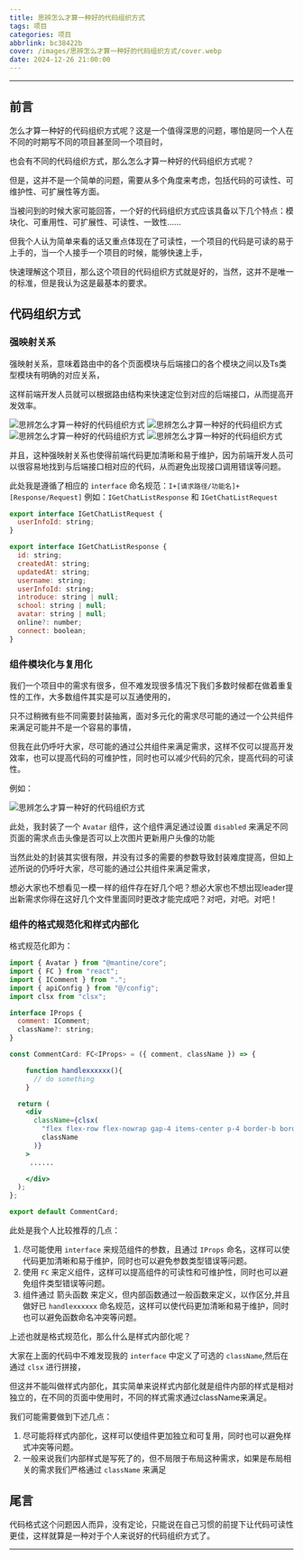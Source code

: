 ```yaml
---
title: 思辨怎么才算一种好的代码组织方式
tags: 项目
categories: 项目
abbrlink: bc38422b
cover: /images/思辨怎么才算一种好的代码组织方式/cover.webp
date: 2024-12-26 21:00:00
---
```


---

## 前言

怎么才算一种好的代码组织方式呢？这是一个值得深思的问题，哪怕是同一个人在不同的时期写不同的项目甚至同一个项目时，

也会有不同的代码组织方式，那么怎么才算一种好的代码组织方式呢？

但是，这并不是一个简单的问题，需要从多个角度来考虑，包括代码的可读性、可维护性、可扩展性等方面。

当被问到的时候大家可能回答，一个好的代码组织方式应该具备以下几个特点：模块化、可重用性、可扩展性、可读性、一致性......

但我个人认为简单来看的话又重点体现在了可读性，一个项目的代码是可读的易于上手的，当一个人接手一个项目的时候，能够快速上手，

快速理解这个项目，那么这个项目的代码组织方式就是好的，当然，这并不是唯一的标准，但是我认为这是最基本的要求。

## 代码组织方式

###  强映射关系

强映射关系，意味着路由中的各个页面模块与后端接口的各个模块之间以及Ts类型模块有明确的对应关系，

这样前端开发人员就可以根据路由结构来快速定位到对应的后端接口，从而提高开发效率。

![思辨怎么才算一种好的代码组织方式](/images/思辨怎么才算一种好的代码组织方式/1.webp)
![思辨怎么才算一种好的代码组织方式](/images/思辨怎么才算一种好的代码组织方式/2.webp)
![思辨怎么才算一种好的代码组织方式](/images/思辨怎么才算一种好的代码组织方式/3.webp)
![思辨怎么才算一种好的代码组织方式](/images/思辨怎么才算一种好的代码组织方式/4.webp)

并且，这种强映射关系也使得前端代码更加清晰和易于维护，因为前端开发人员可以很容易地找到与后端接口相对应的代码，从而避免出现接口调用错误等问题。

此处我是遵循了相应的 ` interface ` 命名规范：` I+[请求路径/功能名]+[Response/Request] ` 例如：` IGetChatListResponse ` 和  ` IGetChatListRequest `

``` jsx
export interface IGetChatListRequest {
  userInfoId: string;
}

export interface IGetChatListResponse {
  id: string;
  createdAt: string;
  updatedAt: string;
  username: string;
  userInfoId: string;
  introduce: string | null;
  school: string | null;
  avatar: string | null;
  online?: number;
  connect: boolean;
}

```

### 组件模块化与复用化

我们一个项目中的需求有很多，但不难发现很多情况下我们多数时候都在做着重复性的工作，大多数组件其实是可以互通使用的，

只不过稍微有些不同需要封装抽离，面对多元化的需求尽可能的通过一个公共组件来满足可能并不是一个容易的事情，

但我在此仍呼吁大家，尽可能的通过公共组件来满足需求，这样不仅可以提高开发效率，也可以提高代码的可维护性，同时也可以减少代码的冗余，提高代码的可读性。

例如：

![思辨怎么才算一种好的代码组织方式](/images/思辨怎么才算一种好的代码组织方式/5.webp)

此处，我封装了一个 ` Avatar ` 组件，这个组件满足通过设置 ` disabled ` 来满足不同页面的需求点击头像是否可以上次图片更新用户头像的功能

当然此处的封装其实很有限，并没有过多的需要的参数导致封装难度提高，但如上述所说的仍呼吁大家，尽可能的通过公共组件来满足需求，

想必大家也不想看见一模一样的组件存在好几个吧？想必大家也不想出现leader提出新需求你得在这好几个文件里面同时更改才能完成吧？对吧，对吧。对吧！

### 组件的格式规范化和样式内部化

格式规范化即为：

```jsx
import { Avatar } from "@mantine/core";
import { FC } from "react";
import { IComment } from ".";
import { apiConfig } from "@/config";
import clsx from "clsx";

interface IProps {
  comment: IComment;
  className?: string;
}

const CommentCard: FC<IProps> = ({ comment, className }) => {

    function handlexxxxxx(){
      // do something
    }

  return (
    <div
      className={clsx(
        "flex flex-row flex-nowrap gap-4 items-center p-4 border-b border-gray-200 ",
        className
      )}
    >
     ......

    </div>
  );
};

export default CommentCard;


```

此处是我个人比较推荐的几点：

1. 尽可能使用 ` interface ` 来规范组件的参数，且通过 ` IProps ` 命名，这样可以使代码更加清晰和易于维护，同时也可以避免参数类型错误等问题。
2. 使用 ` FC ` 来定义组件，这样可以提高组件的可读性和可维护性，同时也可以避免组件类型错误等问题。
3. 组件通过 箭头函数 来定义，但内部函数通过一般函数来定义，以作区分,并且做好已 ` handlexxxxxx ` 命名规范，这样可以使代码更加清晰和易于维护，同时也可以避免函数命名冲突等问题。

上述也就是格式规范化，那么什么是样式内部化呢？

大家在上面的代码中不难发现我的 ` interface ` 中定义了可选的 ` className `,然后在通过 ` clsx ` 进行拼接，

但这并不能叫做样式内部化，其实简单来说样式内部化就是组件内部的样式是相对独立的，在不同的页面中使用时，不同的样式需求通过className来满足。

我们可能需要做到下述几点：

1. 尽可能将样式内部化，这样可以使组件更加独立和可复用，同时也可以避免样式冲突等问题。
2. 一般来说我们内部样式是写死了的，但不局限于布局这种需求，如果是布局相关的需求我们严格通过 ` className ` 来满足

## 尾言

代码格式这个问题因人而异，没有定论，只能说在自己习惯的前提下让代码可读性更佳，这样就算是一种对于个人来说好的代码组织方式了。


---